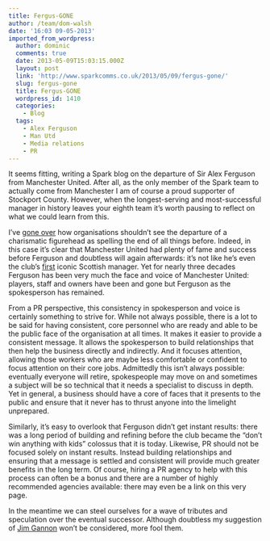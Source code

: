 ```yaml
---
title: Fergus-GONE
author: /team/dom-walsh
date: '16:03 09-05-2013'
imported_from_wordpress:
  author: dominic
  comments: true
  date: 2013-05-09T15:03:15.000Z
  layout: post
  link: 'http://www.sparkcomms.co.uk/2013/05/09/fergus-gone/'
  slug: fergus-gone
  title: Fergus-GONE
  wordpress_id: 1410
  categories:
    - Blog
  tags:
    - Alex Ferguson
    - Man Utd
    - Media relations
    - PR
---
```


It seems fitting, writing a Spark blog on the departure of Sir Alex Ferguson from Manchester United. After all, as the only member of the Spark team to actually come from Manchester I am of course a proud supporter of Stockport County. However, when the longest-serving and most-successful manager in history leaves your eighth team it’s worth pausing to reflect on what we could learn from this.

I’ve [gone over](http://www.sparkcomms.co.uk/index.php/2011/08/jobs-for-the-boys-sorry/) how organisations shouldn’t see the departure of a charismatic figurehead as spelling the end of all things before. Indeed, in this case it’s clear that Manchester United had plenty of fame and success before Ferguson and doubtless will again afterwards: it’s not like he’s even the club’s [first](http://www.manutd.com/en/Players-And-Staff/Managers/Matt-Busby.aspx) iconic Scottish manager. Yet for nearly three decades Ferguson has been very much the face and voice of Manchester United: players, staff and owners have been and gone but Ferguson as the spokesperson has remained.

From a PR perspective, this consistency in spokesperson and voice is certainly something to strive for. While not always possible, there is a lot to be said for having consistent, core personnel who are ready and able to be the public face of the organisation at all times. It makes it easier to provide a consistent message. It allows the spokesperson to build relationships that then help the business directly and indirectly. And it focuses attention, allowing those workers who are maybe less comfortable or confident to focus attention on their core jobs. Admittedly this isn’t always possible: eventually everyone will retire, spokespeople may move on and sometimes a subject will be so technical that it needs a specialist to discuss in depth. Yet in general, a business should have a core of faces that it presents to the public and ensure that it never has to thrust anyone into the limelight unprepared.

Similarly, it’s easy to overlook that Ferguson didn’t get instant results: there was a long period of building and refining before the club became the “don’t win anything with kids” colossus that it is today. Likewise, PR should not be focused solely on instant results. Instead building relationships and ensuring that a message is settled and consistent will provide much greater benefits in the long term. Of course, hiring a PR agency to help with this process can often be a bonus and there are a number of highly recommended agencies available: there may even be a link on this very page.

In the meantime we can steel ourselves for a wave of tributes and speculation over the eventual successor. Although doubtless my suggestion of [Jim Gannon](http://en.wikipedia.org/wiki/Jim_Gannon) won’t be considered, more fool them.
